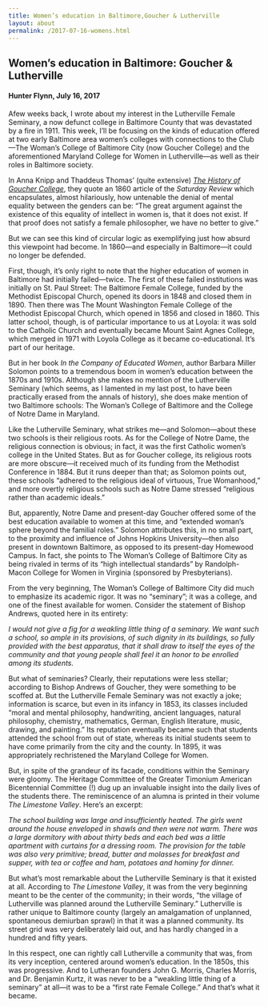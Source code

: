 ```yaml
---
title: Women’s education in Baltimore,Goucher & Lutherville
layout: about
permalink: /2017-07-16-womens.html
---
```


## Women’s education in Baltimore: Goucher & Lutherville
#### Hunter Flynn, July 16, 2017

Afew weeks back, I wrote about my interest in the Lutherville Female Seminary, a now defunct college in Baltimore County that was devastated by a fire in 1911. This week, I’ll be focusing on the kinds of education offered at two early Baltimore area women’s colleges with connections to the Club—The Woman’s College of Baltimore City (now Goucher College) and the aforementioned Maryland College for Women in Lutherville—as well as their roles in Baltimore society.

In Anna Knipp and Thaddeus Thomas’ (quite extensive) *[The History of Goucher College](https://archive.org/stream/historyofgoucher00knip#page/n0/mode/2up)*, they quote an 1860 article of the *Saturday Review* which encapsulates, almost hilariously, how untenable the denial of mental equality between the genders can be: “The great argument against the existence of this equality of intellect in women is, that it does not exist. If that proof does not satisfy a female philosopher, we have no better to give.”

But we can see this kind of circular logic as exemplifying just how absurd this viewpoint had become. In 1860—and especially in Baltimore—it could no longer be defended.

First, though, it’s only right to note that the higher education of women in Baltimore had initially failed—twice. The first of these failed institutions was initially on St. Paul Street: The Baltimore Female College, funded by the Methodist Episcopal Church, opened its doors in 1848 and closed them in 1890. Then there was The Mount Washington Female College of the Methodist Episcopal Church, which opened in 1856 and closed in 1860. This latter school, though, is of particular importance to us at Loyola: it was sold to the Catholic Church and eventually became Mount Saint Agnes College, which merged in 1971 with Loyola College as it became co-educational. It’s part of our heritage.

But in her book *In the Company of Educated Women*, author Barbara Miller Solomon points to a tremendous boom in women’s education between the 1870s and 1910s. Although she makes no mention of the Lutherville Seminary (which seems, as I lamented in my last post, to have been practically erased from the annals of history), she does make mention of two Baltimore schools: The Woman’s College of Baltimore and the College of Notre Dame in Maryland.

Like the Lutherville Seminary, what strikes me—and Solomon—about these two schools is their religious roots. As for the College of Notre Dame, the religious connection is obvious; in fact, it was the first Catholic women’s college in the United States. But as for Goucher college, its religious roots are more obscure—it received much of its funding from the Methodist Conference in 1884. But it runs deeper than that; as Solomon points out, these schools “adhered to the religious ideal of virtuous, True Womanhood,” and more overtly religious schools such as Notre Dame stressed “religious rather than academic ideals.”

But, apparently, Notre Dame and present-day Goucher offered some of the best education available to women at this time, and “extended woman’s sphere beyond the familial roles.” Solomon attributes this, in no small part, to the proximity and influence of Johns Hopkins University—then also present in downtown Baltimore, as opposed to its present-day Homewood Campus. In fact, she points to The Woman’s College of Baltimore City as being rivaled in terms of its “high intellectual standards” by Randolph-Macon College for Women in Virginia (sponsored by Presbyterians).

From the very beginning, The Woman’s College of Baltimore City did much to emphasize its academic rigor. It was no “seminary”; it was a college, and one of the finest available for women. Consider the statement of Bishop Andrews, quoted here in its entirety:

*I would not give a fig for a weakling little thing of a seminary. We want such a school, so ample in its provisions, of such dignity in its buildings, so fully provided with the best apparatus, that it shall draw to itself the eyes of the community and that young people shall feel it an honor to be enrolled among its students.*

But what of seminaries? Clearly, their reputations were less stellar; according to Bishop Andrews of Goucher, they were something to be scoffed at. But the Lutherville Female Seminary was not exactly a joke; information is scarce, but even in its infancy in 1853, its classes included “moral and mental philosophy, handwriting, ancient languages, natural philosophy, chemistry, mathematics, German, English literature, music, drawing, and painting.” Its reputation eventually became such that students attended the school from out of state, whereas its initial students seem to have come primarily from the city and the county. In 1895, it was appropriately rechristened the Maryland College for Women.

But, in spite of the grandeur of its facade, conditions within the Seminary were gloomy. The Heritage Committee of the Greater Timonium American Bicentennial Committee (!) dug up an invaluable insight into the daily lives of the students there. The reminiscence of an alumna is printed in their volume *The Limestone Valley*. Here’s an excerpt:

*The school building was large and insufficiently heated. The girls went around the house enveloped in shawls and then were not warm. There was a large dormitory with about thirty beds and each bed was a little apartment with curtains for a dressing room. The provision for the table was also very primitive; bread, butter and molasses for breakfast and supper, with tea or coffee and ham, potatoes and hominy for dinner.*

But what’s most remarkable about the Lutherville Seminary is that it existed at all. According to *The Limestone Valley*, it was from the very beginning meant to be the center of the community; in their words, “the village of Lutherville was planned around the Lutherville Seminary.” Lutherville is rather unique to Baltimore county (largely an amalgamation of unplanned, spontaneous demiurban sprawl) in that it was a planned community. Its street grid was very deliberately laid out, and has hardly changed in a hundred and fifty years.

In this respect, one can rightly call Lutherville a community that was, from its very inception, centered around women’s education. In the 1850s, this was progressive. And to Lutheran founders John G. Morris, Charles Morris, and Dr. Benjamin Kurtz, it was never to be a “weakling little thing of a seminary” at all—it was to be a “first rate Female College.” And that’s what it became.